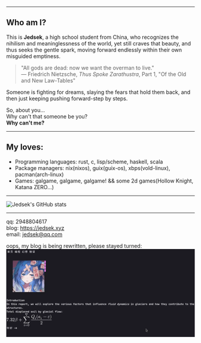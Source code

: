 - - -

## Who am I?

This is **Jedsek**, a high school student from China, who recognizes the nihilism and meaninglessness of the world, yet still craves that beauty, and thus seeks the gentle spark, moving forward endlessly within their own misguided emptiness.  

> "All gods are dead: now we want the overman to live."  
> — Friedrich Nietzsche, *Thus Spoke Zarathustra*, Part 1, "Of the Old and New Law-Tables"  

Someone is fighting for dreams, slaying the fears that hold them back, and then just keeping pushing forward-step by steps.  

So, about you...  
Why can't that someone be you?  
**Why can't me?**  

- - -

## My loves:

- Programming languages: rust, c, lisp/scheme, haskell, scala  
- Package managers: nix(nixos), guix(guix-os), xbps(vold-linux), pacman(arch-linux)
- Games: galgame, galgame, galgame! && some 2d games(Hollow Knight, Katana ZERO...)

- - -

![Jedsek's GitHub stats](https://github-readme-stats.vercel.app/api?username=Jedsek&show_icons=true&theme=radical)  

- - -

qq: 2948804617  
blog: https://jedsek.xyz  
email: jedsek@qq.com  

oops, my blog is being rewritten, please stayed turned: ![ferlory](https://github.com/Jedsek/ferlora/raw/main/screenshots/dev_1.webp)  
